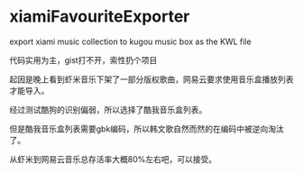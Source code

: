# xiamiFavouriteExporter

export xiami music collection to kugou music box as the KWL file

代码实用为主，gist打不开，索性扔个项目

起因是晚上看到虾米音乐下架了一部分版权歌曲，网易云要求使用音乐盒播放列表才能导入。

经过测试酷狗的识别偏弱，所以选择了酷我音乐盒列表。

但是酷我音乐盒列表需要gbk编码，所以韩文歌自然而然的在编码中被逆向淘汰了。

从虾米到网易云音乐总存活率大概80%左右吧，可以接受。
